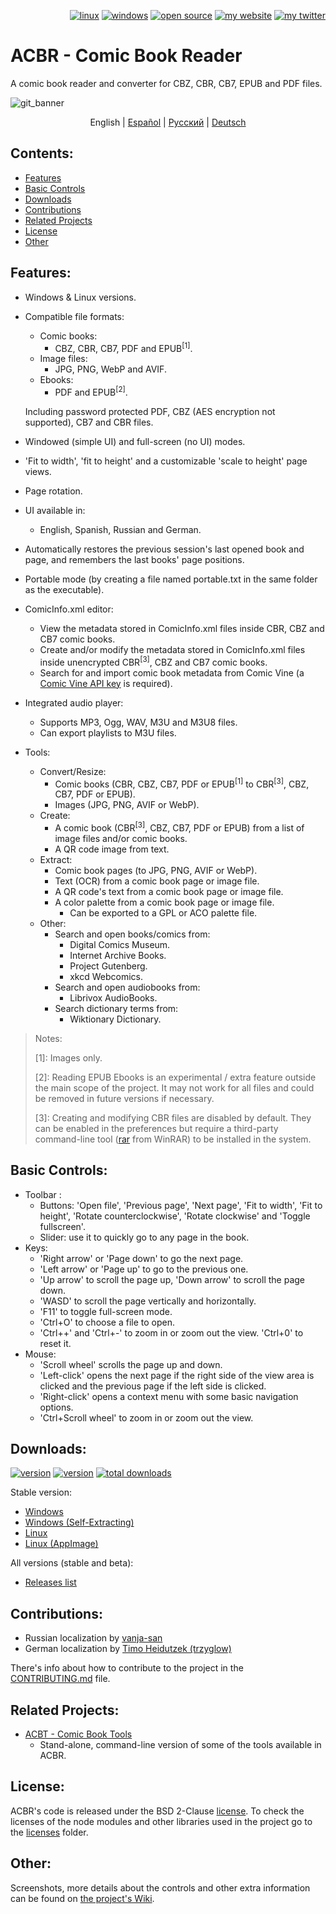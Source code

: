 <p align="right">  
  <a href="#downloads"><img src="https://user-images.githubusercontent.com/8535921/189104931-527ab8bc-8757-4e04-8150-5207d2077bb8.png" title="linux"></a>
  <a href="#downloads"><img src="https://user-images.githubusercontent.com/8535921/189104940-ade062d9-d2e0-4e08-83a4-f34cdb457025.png" title="windows"></a>
  <a href="#license"><img src="https://user-images.githubusercontent.com/8535921/189119543-b1f7cc20-bd0e-44e7-811a-c23b0ccdf767.png" title="open source"></a>
  <a href="http://www.binarynonsense.com/"><img src="https://user-images.githubusercontent.com/8535921/189104953-7ac2d4d1-7d36-483b-8cc9-3568d1cbf6e5.png" title="my website"></a>
  <a href="https://twitter.com/binarynonsense"><img src="https://user-images.githubusercontent.com/8535921/189104963-ae74d98e-ddb3-4068-8958-7028ecae2966.png" title="my twitter"></a>
</p>

# ACBR - Comic Book Reader

A comic book reader and converter for CBZ, CBR, CB7, EPUB and PDF files.

![git_banner](https://github.com/binarynonsense/comic-book-reader/assets/8535921/a8a7f902-4445-4695-9bc0-bbae4cba78f2)

<p align="center">
  <span>English</span> |
  <a href="./docs/README.es.md">Español</a> | 
  <a href="./docs/README.ru.md">Русский</a> | 
  <a href="./docs/README.de.md">Deutsch</a>
</p>

## Contents:

- [Features](#features)
- [Basic Controls](#basic-controls)
- [Downloads](#downloads)
- [Contributions](#contributions)
- [Related Projects](#related-projects)
- [License](#license)
- [Other](#other)

## Features:

- Windows & Linux versions.
- Compatible file formats:

  - Comic books:
    - CBZ, CBR, CB7, PDF and EPUB<sup>[1]</sup>.
  - Image files:
    - JPG, PNG, WebP and AVIF.
  - Ebooks:
    - PDF and EPUB<sup>[2]</sup>.

  Including password protected PDF, CBZ (AES encryption not supported), CB7 and CBR files.

- Windowed (simple UI) and full-screen (no UI) modes.
- 'Fit to width', 'fit to height' and a customizable 'scale to height' page views.
- Page rotation.
- UI available in:
   - English, Spanish, Russian and German.
- Automatically restores the previous session's last opened book and page, and remembers the last books' page positions.
- Portable mode (by creating a file named portable.txt in the same folder as the executable).
- ComicInfo.xml editor:
  - View the metadata stored in ComicInfo.xml files inside CBR, CBZ and CB7 comic books.
  - Create and/or modify the metadata stored in ComicInfo.xml files inside unencrypted CBR<sup>[3]</sup>, CBZ and CB7 comic books.
  - Search for and import comic book metadata from Comic Vine (a [Comic Vine API key](https://comicvine.gamespot.com/api/) is required).
- Integrated audio player:
  - Supports MP3, Ogg, WAV, M3U and M3U8 files.
  - Can export playlists to M3U files.
- Tools:
  - Convert/Resize:
    - Comic books (CBR, CBZ, CB7, PDF or EPUB<sup>[1]</sup> to CBR<sup>[3]</sup>, CBZ, CB7, PDF or EPUB).
    - Images (JPG, PNG, AVIF or WebP).
  - Create:
    - A comic book (CBR<sup>[3]</sup>, CBZ, CB7, PDF or EPUB) from a list of image files and/or comic books.
    - A QR code image from text.
  - Extract:
    - Comic book pages (to JPG, PNG, AVIF or WebP).
    - Text (OCR) from a comic book page or image file.
    - A QR code's text from a comic book page or image file.
    - A color palette from a comic book page or image file.
      - Can be exported to a GPL or ACO palette file.
  - Other:
    - Search and open books/comics from:
      - Digital Comics Museum.
      - Internet Archive Books.
      - Project Gutenberg.
      - xkcd Webcomics.
    - Search and open audiobooks from:
      - Librivox AudioBooks.
    - Search dictionary terms from:
      - Wiktionary Dictionary.

> Notes:
>
> [1]: Images only.
> 
> [2]: Reading EPUB Ebooks is an experimental / extra feature outside the main scope of the project. It may not work for all files and could be removed in future versions if necessary.
> 
> [3]: Creating and modifying CBR files are disabled by default. They can be enabled in the preferences but require a third-party command-line tool ([rar](https://www.win-rar.com/cmd-shell-mode.html?&L=0) from WinRAR) to be installed in the system.

## Basic Controls:

- Toolbar :
  - Buttons: 'Open file', 'Previous page', 'Next page', 'Fit to width', 'Fit to height', 'Rotate counterclockwise', 'Rotate clockwise' and 'Toggle fullscreen'.
  - Slider: use it to quickly go to any page in the book.
- Keys:
  - 'Right arrow' or 'Page down' to go the next page.
  - 'Left arrow' or 'Page up' to go to the previous one.
  - 'Up arrow' to scroll the page up, 'Down arrow' to scroll the page down.
  - 'WASD' to scroll the page vertically and horizontally.
  - 'F11' to toggle full-screen mode.
  - 'Ctrl+O' to choose a file to open.
  - 'Ctrl++' and 'Ctrl+-' to zoom in or zoom out the view. 'Ctrl+0' to reset it.
- Mouse:
  - 'Scroll wheel' scrolls the page up and down.
  - 'Left-click' opens the next page if the right side of the view area is clicked and the previous page if the left side is clicked.
  - 'Right-click' opens a context menu with some basic navigation options.
  - 'Ctrl+Scroll wheel' to zoom in or zoom out the view.

## Downloads:

<a href="https://github.com/binarynonsense/comic-book-reader/releases/latest"><img src="https://shields.io/github/v/release/binarynonsense/comic-book-reader?display_name=tag&label=stable" title="version"></a> <a href="https://github.com/binarynonsense/comic-book-reader/releases"><img src="https://shields.io/github/v/release/binarynonsense/comic-book-reader?display_name=tag&label=latest&include_prereleases" title="version"></a> <a href="https://github.com/binarynonsense/comic-book-reader/releases"><img src="https://shields.io/github/downloads/binarynonsense/comic-book-reader/total?label=downloads" title="total downloads"></a>

Stable version:

- [Windows](https://github.com/binarynonsense/comic-book-reader/releases/latest/download/ACBR_Windows.zip)
- [Windows (Self-Extracting)](https://github.com/binarynonsense/comic-book-reader/releases/latest/download/ACBR_Windows_SelfExtracting.exe)
- [Linux](https://github.com/binarynonsense/comic-book-reader/releases/latest/download/ACBR_Linux.zip)
- [Linux (AppImage)](https://github.com/binarynonsense/comic-book-reader/releases/latest/download/ACBR_Linux_AppImage.zip)

All versions (stable and beta):

- [Releases list](https://github.com/binarynonsense/comic-book-reader/releases)

## Contributions:

- Russian localization by [vanja-san](https://github.com/vanja-san)
- German localization by [Timo Heidutzek (trzyglow)](https://github.com/trzyglow)

There's info about how to contribute to the project in the [CONTRIBUTING.md](./CONTRIBUTING.md) file.

## Related Projects:

- [ACBT - Comic Book Tools](https://github.com/binarynonsense/comic-book-tools)
  - Stand-alone, command-line version of some of the tools available in ACBR.

## License:

ACBR's code is released under the BSD 2-Clause [license](./LICENSE). To check the licenses of the node modules and other libraries used in the project go to the [licenses](./licenses/) folder.

## Other:

Screenshots, more details about the controls and other extra information can be found on [the project's Wiki](https://github.com/binarynonsense/comic-book-reader/wiki). 
